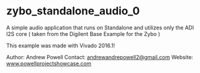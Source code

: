 # zybo_standalone_audio_0
A simple audio application that runs on Standalone and utilizes only the ADI I2S core ( taken from the Digilent Base Example for the Zybo )

This example was made with Vivado 2016.1! 

Author: Andrew Powell
Contact: andrewandrepowell2@gmail.com
Website: www.powellprojectshowcase.com
